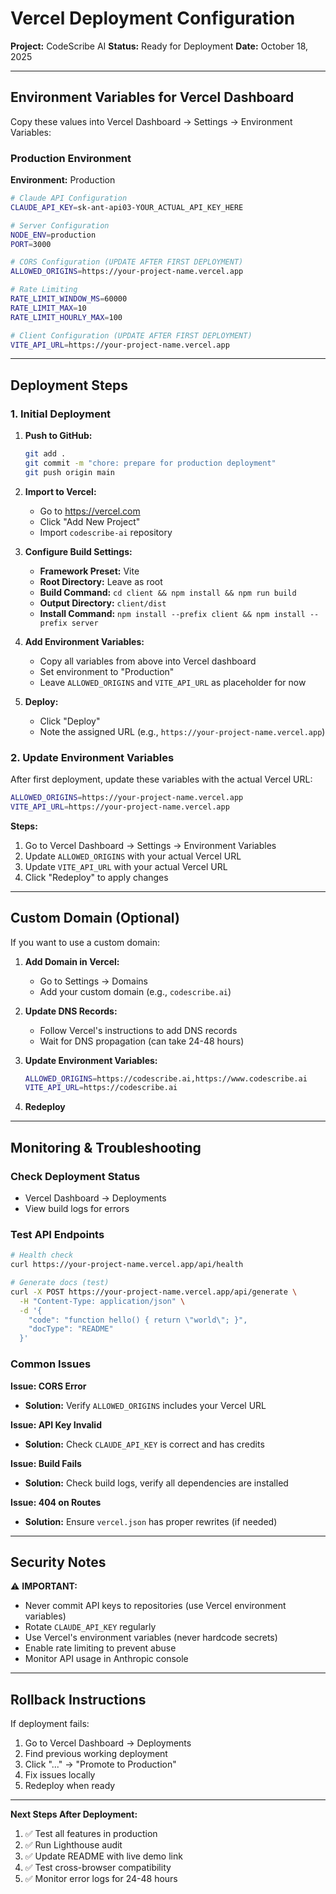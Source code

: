 # Vercel Deployment Configuration

**Project:** CodeScribe AI
**Status:** Ready for Deployment
**Date:** October 18, 2025

---

## Environment Variables for Vercel Dashboard

Copy these values into Vercel Dashboard → Settings → Environment Variables:

### Production Environment

**Environment:** Production

```bash
# Claude API Configuration
CLAUDE_API_KEY=sk-ant-api03-YOUR_ACTUAL_API_KEY_HERE

# Server Configuration
NODE_ENV=production
PORT=3000

# CORS Configuration (UPDATE AFTER FIRST DEPLOYMENT)
ALLOWED_ORIGINS=https://your-project-name.vercel.app

# Rate Limiting
RATE_LIMIT_WINDOW_MS=60000
RATE_LIMIT_MAX=10
RATE_LIMIT_HOURLY_MAX=100

# Client Configuration (UPDATE AFTER FIRST DEPLOYMENT)
VITE_API_URL=https://your-project-name.vercel.app
```

---

## Deployment Steps

### 1. Initial Deployment

1. **Push to GitHub:**
   ```bash
   git add .
   git commit -m "chore: prepare for production deployment"
   git push origin main
   ```

2. **Import to Vercel:**
   - Go to https://vercel.com
   - Click "Add New Project"
   - Import `codescribe-ai` repository

3. **Configure Build Settings:**
   - **Framework Preset:** Vite
   - **Root Directory:** Leave as root
   - **Build Command:** `cd client && npm install && npm run build`
   - **Output Directory:** `client/dist`
   - **Install Command:** `npm install --prefix client && npm install --prefix server`

4. **Add Environment Variables:**
   - Copy all variables from above into Vercel dashboard
   - Set environment to "Production"
   - Leave `ALLOWED_ORIGINS` and `VITE_API_URL` as placeholder for now

5. **Deploy:**
   - Click "Deploy"
   - Note the assigned URL (e.g., `https://your-project-name.vercel.app`)

### 2. Update Environment Variables

After first deployment, update these variables with the actual Vercel URL:

```bash
ALLOWED_ORIGINS=https://your-project-name.vercel.app
VITE_API_URL=https://your-project-name.vercel.app
```

**Steps:**
1. Go to Vercel Dashboard → Settings → Environment Variables
2. Update `ALLOWED_ORIGINS` with your actual Vercel URL
3. Update `VITE_API_URL` with your actual Vercel URL
4. Click "Redeploy" to apply changes

---

## Custom Domain (Optional)

If you want to use a custom domain:

1. **Add Domain in Vercel:**
   - Go to Settings → Domains
   - Add your custom domain (e.g., `codescribe.ai`)

2. **Update DNS Records:**
   - Follow Vercel's instructions to add DNS records
   - Wait for DNS propagation (can take 24-48 hours)

3. **Update Environment Variables:**
   ```bash
   ALLOWED_ORIGINS=https://codescribe.ai,https://www.codescribe.ai
   VITE_API_URL=https://codescribe.ai
   ```

4. **Redeploy**

---

## Monitoring & Troubleshooting

### Check Deployment Status
- Vercel Dashboard → Deployments
- View build logs for errors

### Test API Endpoints
```bash
# Health check
curl https://your-project-name.vercel.app/api/health

# Generate docs (test)
curl -X POST https://your-project-name.vercel.app/api/generate \
  -H "Content-Type: application/json" \
  -d '{
    "code": "function hello() { return \"world\"; }",
    "docType": "README"
  }'
```

### Common Issues

**Issue: CORS Error**
- **Solution:** Verify `ALLOWED_ORIGINS` includes your Vercel URL

**Issue: API Key Invalid**
- **Solution:** Check `CLAUDE_API_KEY` is correct and has credits

**Issue: Build Fails**
- **Solution:** Check build logs, verify all dependencies are installed

**Issue: 404 on Routes**
- **Solution:** Ensure `vercel.json` has proper rewrites (if needed)

---

## Security Notes

⚠️ **IMPORTANT:**
- Never commit API keys to repositories (use Vercel environment variables)
- Rotate `CLAUDE_API_KEY` regularly
- Use Vercel's environment variables (never hardcode secrets)
- Enable rate limiting to prevent abuse
- Monitor API usage in Anthropic console

---

## Rollback Instructions

If deployment fails:
1. Go to Vercel Dashboard → Deployments
2. Find previous working deployment
3. Click "..." → "Promote to Production"
4. Fix issues locally
5. Redeploy when ready

---

**Next Steps After Deployment:**
1. ✅ Test all features in production
2. ✅ Run Lighthouse audit
3. ✅ Update README with live demo link
4. ✅ Test cross-browser compatibility
5. ✅ Monitor error logs for 24-48 hours
